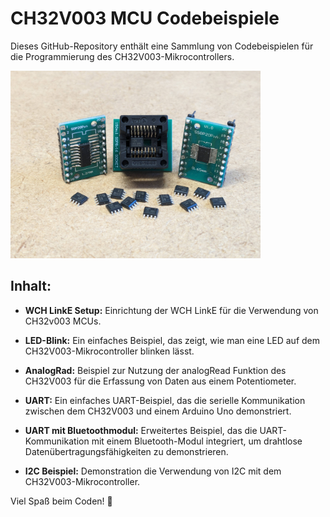 # CH32V003 MCU Codebeispiele

Dieses GitHub-Repository enthält eine Sammlung von Codebeispielen für die Programmierung des CH32V003-Mikrocontrollers.

<img src ="ch32v003.jpg" alt="ch32v003" height=300px />

## Inhalt:

- **WCH LinkE Setup:** Einrichtung der WCH LinkE für die Verwendung von CH32v003 MCUs.

- **LED-Blink:** Ein einfaches Beispiel, das zeigt, wie man eine LED auf dem CH32V003-Mikrocontroller blinken lässt.

- **AnalogRad:** Beispiel zur Nutzung der analogRead Funktion des CH32V003 für die Erfassung von Daten aus einem Potentiometer.

- **UART:** Ein einfaches UART-Beispiel, das die serielle Kommunikation zwischen dem CH32V003 und einem Arduino Uno demonstriert.

- **UART mit Bluetoothmodul:** Erweitertes Beispiel, das die UART-Kommunikation mit einem Bluetooth-Modul integriert, um drahtlose Datenübertragungsfähigkeiten zu demonstrieren.

- **I2C Beispiel:** Demonstration die Verwendung von I2C mit dem CH32V003-Mikrocontroller.

Viel Spaß beim Coden! 🚀

